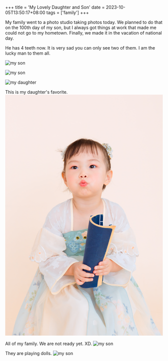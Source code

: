 +++
title = 'My Lovely Daughter and Son'
date = 2023-10-05T13:50:17+08:00
tags = ['family']
+++

My family went to a photo studio taking photos today. We planned to do that on the 100th day of my son, but I always got things at work that made me could not go to my hometown. Finally, we made it in the vacation of national day.

He has 4 teeth now. It is very sad you can only see two of them. I am the lucky man to them all.

![my son](images/son1.jpg)

![my son](images/son2.jpg)

![my daughter](images/dau1.jpg)

This is my daughter's favorite.
![my daughter](images/dau2.jpg)

All of my family. We are not ready yet. XD.
![my son](images/all.jpg)

They are playing dolls.
![my son](images/dolls.jpg)
